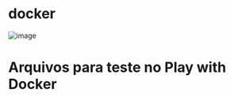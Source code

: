# docker

![image](https://img.passeidireto.com/material/67038753/9134a7c0-3e2d-4988-9a55-e060af534e0f.png)

# Arquivos para teste no Play with Docker
